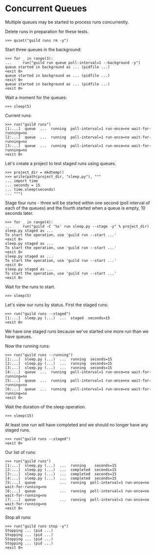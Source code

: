 # Concurrent Queues

Multiple queues may be started to process runs concurrently.

Delete runs in preparation for these tests.

    >>> quiet("guild runs rm -y")

Start three queues in the background:

    >>> for _ in range(3):
    ...     run("guild run queue poll-interval=1 --background -y")
    queue started in background as ... (pidfile ...)
    <exit 0>
    queue started in background as ... (pidfile ...)
    <exit 0>
    queue started in background as ... (pidfile ...)
    <exit 0>

Wait a moment for the queues:

    >>> sleep(5)

Current runs:

    >>> run("guild runs")
    [1:...]  queue  ...  running  poll-interval=1 run-once=no wait-for-running=no
    [2:...]  queue  ...  running  poll-interval=1 run-once=no wait-for-running=no
    [3:...]  queue  ...  running  poll-interval=1 run-once=no wait-for-running=no
    <exit 0>

Let's create a project to test staged runs using queues.

    >>> project_dir = mkdtemp()
    >>> write(path(project_dir, "sleep.py"), """
    ... import time
    ... seconds = 15
    ... time.sleep(seconds)
    ... """)

Stage four runs - three will be started within one second (poll
interval of each of the queues) and the fourth started when a queue is
empty, 10 seconds later.

    >>> for _ in range(4):
    ...     run("guild -C '%s' run sleep.py --stage -y" % project_dir)
    sleep.py staged as ...
    To start the operation, use 'guild run --start ...'
    <exit 0>
    sleep.py staged as ...
    To start the operation, use 'guild run --start ...'
    <exit 0>
    sleep.py staged as ...
    To start the operation, use 'guild run --start ...'
    <exit 0>
    sleep.py staged as ...
    To start the operation, use 'guild run --start ...'
    <exit 0>

Wait for the runs to start.

    >>> sleep(5)

Let's view our runs by status. First the staged runs:

    >>> run("guild runs --staged")
    [1:...]  sleep.py (...)  ...  staged  seconds=15
    <exit 0>

We have one staged runs because we've started one more run than we
have queues.

Now the running runs:

    >>> run("guild runs --running")
    [1:...]  sleep.py (...)  ...  running  seconds=15
    [2:...]  sleep.py (...)  ...  running  seconds=15
    [3:...]  sleep.py (...)  ...  running  seconds=15
    [4:...]  queue  ...  running  poll-interval=1 run-once=no wait-for-running=no
    [5:...]  queue  ...  running  poll-interval=1 run-once=no wait-for-running=no
    [6:...]  queue  ...  running  poll-interval=1 run-once=no wait-for-running=no
    <exit 0>

Wait the duration of the sleep operation.

    >>> sleep(15)

At least one run will have completed and we should no longer have any
staged runs.

    >>> run("guild runs --staged")
    <exit 0>

Our list of runs:

    >>> run("guild runs")
    [1:...]  sleep.py (...)  ...  running    seconds=15
    [2:...]  sleep.py (...)  ...  completed  seconds=15
    [3:...]  sleep.py (...)  ...  completed  seconds=15
    [4:...]  sleep.py (...)  ...  completed  seconds=15
    [5:...]  queue           ...  running  poll-interval=1 run-once=no wait-for-running=no
    [6:...]  queue           ...  running  poll-interval=1 run-once=no wait-for-running=no
    [7:...]  queue           ...  running  poll-interval=1 run-once=no wait-for-running=no
    <exit 0>

Stop all runs:

    >>> run("guild runs stop -y")
    Stopping ... (pid ...)
    Stopping ... (pid ...)
    Stopping ... (pid ...)
    Stopping ... (pid ...)
    <exit 0>
